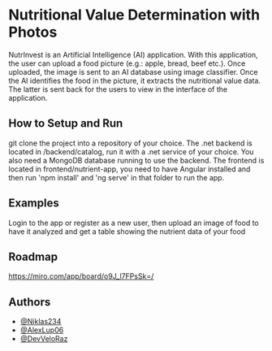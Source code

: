 # Nutritional Value Determination with Photos

NutrInvest is an Artificial Intelligence (AI) application. With this application, the user can upload a food picture (e.g.: apple, bread, beef etc.). Once uploaded, the image is sent to an AI database using image classifier. Once the AI identifies the food in the picture, it extracts the nutritional value data. The latter is sent back for the users to view in the interface of the application. 

## How to Setup and Run

git clone the project into a repository of your choice. The .net backend is located in /backend/catalog, run it with a .net service of your choice. You also need a MongoDB database running to use the backend. The frontend is located in frontend/nutrient-app, you need to have Angular installed and then run 'npm install' and 'ng serve' in that folder to run the app.
## Examples

Login to the app or register as a new user, then upload an image of food to have it analyzed and get a table showing the nutrient data of your food

  
## Roadmap

https://miro.com/app/board/o9J_l7FPsSk=/
  
## Authors

- [@Niklas234](https://github.com/Niklas234)
- [@AlexLup06](https://github.com/AlexLup06)
- [@DevVeloRaz](https://github.com/DevVeloRaz)

  

